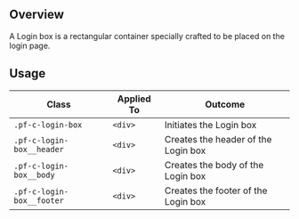 ## Overview

A Login box is a rectangular container specially crafted to be placed on the login page.

## Usage

| Class | Applied To | Outcome |
| -- | -- | -- |
| `.pf-c-login-box` | `<div>` |  Initiates the Login box |
| `.pf-c-login-box__header` | `<div>` |  Creates the header of the Login box |
| `.pf-c-login-box__body` | `<div>` |  Creates the body of the Login box |
| `.pf-c-login-box__footer` | `<div>` |  Creates the footer of the Login box |